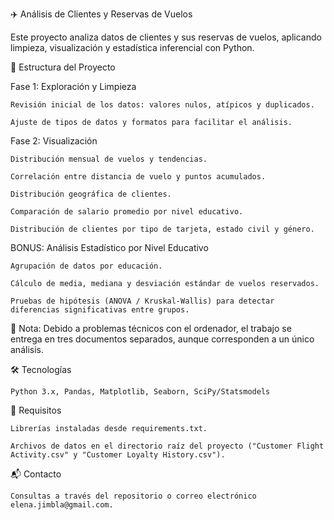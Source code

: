 ✈️ Análisis de Clientes y Reservas de Vuelos

Este proyecto analiza datos de clientes y sus reservas de vuelos, aplicando limpieza, visualización y estadística inferencial con Python.



📁 Estructura del Proyecto

Fase 1: Exploración y Limpieza

    Revisión inicial de los datos: valores nulos, atípicos y duplicados.

    Ajuste de tipos de datos y formatos para facilitar el análisis.

Fase 2: Visualización

    Distribución mensual de vuelos y tendencias.

    Correlación entre distancia de vuelo y puntos acumulados.

    Distribución geográfica de clientes.

    Comparación de salario promedio por nivel educativo.

    Distribución de clientes por tipo de tarjeta, estado civil y género.

BONUS: Análisis Estadístico por Nivel Educativo

    Agrupación de datos por educación.

    Cálculo de media, mediana y desviación estándar de vuelos reservados.

    Pruebas de hipótesis (ANOVA / Kruskal-Wallis) para detectar diferencias significativas entre grupos.

📝 Nota: Debido a problemas técnicos con el ordenador, el trabajo se entrega en tres documentos separados, aunque corresponden a un único análisis.


🛠️ Tecnologías

    Python 3.x, Pandas, Matplotlib, Seaborn, SciPy/Statsmodels

📌 Requisitos

    Librerías instaladas desde requirements.txt.

    Archivos de datos en el directorio raíz del proyecto ("Customer Flight Activity.csv" y "Customer Loyalty History.csv").

📬 Contacto

    Consultas a través del repositorio o correo electrónico elena.jimbla@gmail.com.